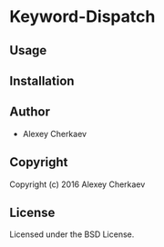 # Keyword-Dispatch

## Usage

## Installation

## Author

* Alexey Cherkaev

## Copyright

Copyright (c) 2016 Alexey Cherkaev

## License

Licensed under the BSD License.
